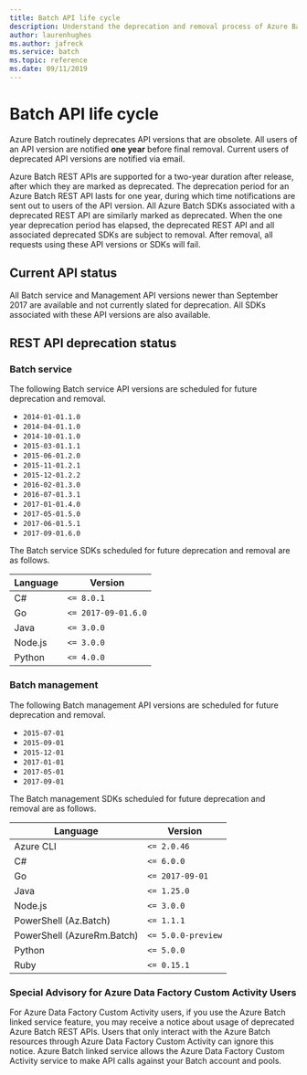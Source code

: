 ```yaml
---
title: Batch API life cycle
description: Understand the deprecation and removal process of Azure Batch API versions.
author: laurenhughes
ms.author: jafreck
ms.service: batch
ms.topic: reference
ms.date: 09/11/2019
---
```


# Batch API life cycle

Azure Batch routinely deprecates API versions that are obsolete. All users of an API version are notified **one year** before final removal. Current users of deprecated API versions are notified via email.

Azure Batch REST APIs are supported for a two-year duration after release, after which they are marked as deprecated. The deprecation period for an Azure Batch REST API lasts for one year, during which time notifications are sent out to users of the API version. All Azure Batch SDKs associated with a deprecated REST API are similarly marked as deprecated. When the one year deprecation period has elapsed, the deprecated REST API and all associated deprecated SDKs are subject to removal. After removal, all requests using these API versions or SDKs will fail.

## Current API status

All Batch service and Management API versions newer than September 2017 are available and not currently slated for deprecation. All SDKs associated with these API versions are also available.

## REST API deprecation status

### Batch service

The following Batch service API versions are scheduled for future deprecation and removal.

* `2014-01-01.1.0`
* `2014-04-01.1.0`
* `2014-10-01.1.0`
* `2015-03-01.1.1`
* `2015-06-01.2.0`
* `2015-11-01.2.1`
* `2015-12-01.2.2`
* `2016-02-01.3.0`
* `2016-07-01.3.1`
* `2017-01-01.4.0`
* `2017-05-01.5.0`
* `2017-06-01.5.1`
* `2017-09-01.6.0`

The Batch service SDKs scheduled for future deprecation and removal are as follows.

| Language | Version             |
|----------|---------------------|
| C#       | `<= 8.0.1`          |
| Go       | `<= 2017-09-01.6.0` |
| Java     | `<= 3.0.0`          |
| Node.js  | `<= 3.0.0`          |
| Python   | `<= 4.0.0`          |


### Batch management

The following Batch management API versions are scheduled for future deprecation and removal.

* `2015-07-01`
* `2015-09-01`
* `2015-12-01`
* `2017-01-01`
* `2017-05-01`
* `2017-09-01`

The Batch management SDKs scheduled for future deprecation and removal are as follows.

| Language  | Version         |
|-----------|-----------------|
| Azure CLI | `<= 2.0.46`     |
| C#        | `<= 6.0.0`      |
| Go        | `<= 2017-09-01` |
| Java      | `<= 1.25.0`     |
| Node.js   | `<= 3.0.0`      |
| PowerShell (Az.Batch) | `<= 1.1.1` |
| PowerShell (AzureRm.Batch) | `<= 5.0.0-preview` |
| Python    | `<= 5.0.0`      |
| Ruby      | `<= 0.15.1`     |

### Special Advisory for Azure Data Factory Custom Activity Users
For Azure Data Factory Custom Activity users, if you use the Azure Batch linked service feature, you may receive a notice about usage of deprecated Azure Batch REST APIs. Users that only interact with the Azure Batch resources through Azure Data Factory Custom Activity can ignore this notice. Azure Batch linked service allows the Azure Data Factory Custom Activity service to make API calls against your Batch account and pools. 
